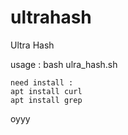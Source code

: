 # ultrahash
Ultra Hash

usage : bash ulra_hash.sh
```
need install :
apt install curl
apt install grep
```
oyyy
